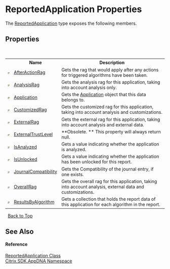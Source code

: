 # ReportedApplication Properties
 

The <a href="T_Citrix_SDK_AppDNA_ReportedApplication">ReportedApplication</a> type exposes the following members.


## Properties
&nbsp;<table><tr><th></th><th>Name</th><th>Description</th></tr><tr><td>![Public property](media/pubproperty.gif "Public property")</td><td><a href="P_Citrix_SDK_AppDNA_ReportedApplication_AfterActionRag">AfterActionRag</a></td><td>
Gets the rag that would apply after any actions for triggered algorithms have been taken.</td></tr><tr><td>![Public property](media/pubproperty.gif "Public property")</td><td><a href="P_Citrix_SDK_AppDNA_ReportedApplication_AnalysisRag">AnalysisRag</a></td><td>
Gets the analysis rag for this application, taking into account analysis only.</td></tr><tr><td>![Public property](media/pubproperty.gif "Public property")</td><td><a href="P_Citrix_SDK_AppDNA_ReportedApplication_Application">Application</a></td><td>
Gets the <a href="P_Citrix_SDK_AppDNA_ReportedApplication_Application">Application</a> object that this data belongs to.</td></tr><tr><td>![Public property](media/pubproperty.gif "Public property")</td><td><a href="P_Citrix_SDK_AppDNA_ReportedApplication_CustomizedRag">CustomizedRag</a></td><td>
Gets the customized rag for this application, taking into account analysis and customizations.</td></tr><tr><td>![Public property](media/pubproperty.gif "Public property")</td><td><a href="P_Citrix_SDK_AppDNA_ReportedApplication_ExternalRag">ExternalRag</a></td><td>
Gets the external rag for this application, taking into account analysis and external data.</td></tr><tr><td>![Public property](media/pubproperty.gif "Public property")</td><td><a href="P_Citrix_SDK_AppDNA_ReportedApplication_ExternalTrustLevel">ExternalTrustLevel</a></td><td> **Obsolete. **
This property will always return null.</td></tr><tr><td>![Public property](media/pubproperty.gif "Public property")</td><td><a href="P_Citrix_SDK_AppDNA_ReportedApplication_IsAnalyzed">IsAnalyzed</a></td><td>
Gets a value indicating whether the application is analyzed.</td></tr><tr><td>![Public property](media/pubproperty.gif "Public property")</td><td><a href="P_Citrix_SDK_AppDNA_ReportedApplication_IsUnlocked">IsUnlocked</a></td><td>
Gets a value indicating whether the application has been unlocked for this report.</td></tr><tr><td>![Public property](media/pubproperty.gif "Public property")</td><td><a href="P_Citrix_SDK_AppDNA_ReportedApplication_JournalCompatibility">JournalCompatibility</a></td><td>
Gets the Compatibility of the journal entry, if one exists.</td></tr><tr><td>![Public property](media/pubproperty.gif "Public property")</td><td><a href="P_Citrix_SDK_AppDNA_ReportedApplication_OverallRag">OverallRag</a></td><td>
Gets the overall rag for this application, taking into account analysis, external data and customizations.</td></tr><tr><td>![Public property](media/pubproperty.gif "Public property")</td><td><a href="P_Citrix_SDK_AppDNA_ReportedApplication_ResultsByAlgorithm">ResultsByAlgorithm</a></td><td>
Gets a collection that holds the report data of this application for each algorithm in the report.</td></tr></table>&nbsp;
<a href="#reportedapplication-properties">Back to Top</a>

## See Also


#### Reference
<a href="T_Citrix_SDK_AppDNA_ReportedApplication">ReportedApplication Class</a><br /><a href="N_Citrix_SDK_AppDNA">Citrix.SDK.AppDNA Namespace</a><br />